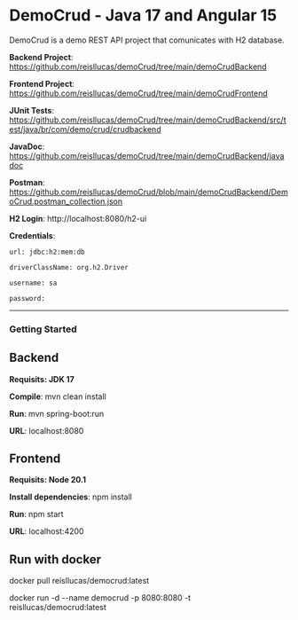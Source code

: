 # DemoCrud - Java 17 and Angular 15

DemoCrud is a demo REST API project that comunicates with H2 database.

**Backend Project**: https://github.com/reisllucas/demoCrud/tree/main/demoCrudBackend

**Frontend Project**: https://github.com/reisllucas/demoCrud/tree/main/demoCrudFrontend

**JUnit Tests**: https://github.com/reisllucas/demoCrud/tree/main/demoCrudBackend/src/test/java/br/com/demo/crud/crudbackend

**JavaDoc**: https://github.com/reisllucas/demoCrud/tree/main/demoCrudBackend/javadoc

**Postman**: https://github.com/reisllucas/demoCrud/blob/main/demoCrudBackend/DemoCrud.postman_collection.json

**H2 Login**: http://localhost:8080/h2-ui

  **Credentials**: 
  
    url: jdbc:h2:mem:db
    
    driverClassName: org.h2.Driver
    
    username: sa
    
    password:
    
    
---
### Getting Started

## Backend

**Requisits: JDK 17**

**Compile**: mvn clean install

**Run**: mvn spring-boot:run

**URL**: localhost:8080

## Frontend

**Requisits: Node 20.1**

**Install dependencies**: npm install

**Run**: npm start

**URL**: localhost:4200

## Run with docker

docker pull reisllucas/democrud:latest

docker run -d --name democrud -p 8080:8080 -t reisllucas/democrud:latest

